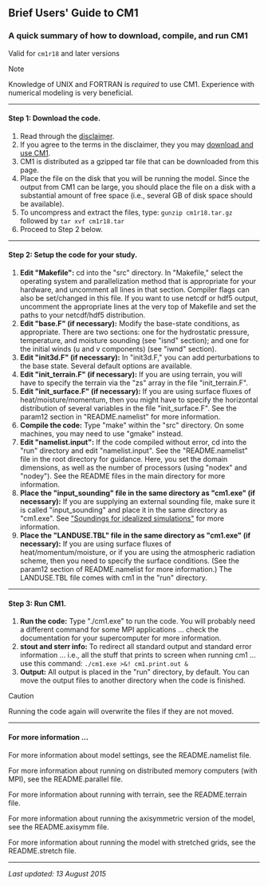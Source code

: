 ## Brief Users' Guide to CM1

### A quick summary of how to download, compile, and run CM1

Valid for `cm1r18` and later versions

> [!NOTE]
> Knowledge of UNIX and FORTRAN is *required* to use CM1. Experience with numerical modeling is very beneficial.

* * *

#### Step 1: Download the code.

1.  Read through the [disclaimer](/LICENSE).
2.  If you agree to the terms in the disclaimer, they you may [download and use CM1](/downloadcode).
3.  CM1 is distributed as a gzipped tar file that can be downloaded from this page.
4.  Place the file on the disk that you will be running the model. Since the output from CM1 can be large, you should place the file on a disk with a substantial amount of free space (i.e., several GB of disk space should be available).
5.  To uncompress and extract the files, type: `gunzip cm1r18.tar.gz` followed by `tar xvf cm1r18.tar`
6.  Proceed to Step 2 below.

* * *

#### Step 2: Setup the code for your study.

1.  **Edit "Makefile":** cd into the "src" directory. In "Makefile," select the operating system and parallelization method that is appropriate for your hardware, and uncomment all lines in that section. Compiler flags can also be set/changed in this file. If you want to use netcdf or hdf5 output, uncomment the appropriate lines at the very top of Makefile and set the paths to your netcdf/hdf5 distribution.
2.  **Edit "base.F" (if necessary):** Modify the base-state conditions, as appropriate. There are two sections: one for the hydrostatic pressure, temperature, and moisture sounding (see "isnd" section); and one for the initial winds (u and v components) (see "iwnd" section).
3.  **Edit "init3d.F" (if necessary):** In "init3d.F," you can add perturbations to the base state. Several default options are available.
4.  **Edit "init\_terrain.F" (if necessary):** If you are using terrain, you will have to specify the terrain via the "zs" array in the file "init\_terrain.F".
5.  **Edit "init\_surface.F" (if necessary):** If you are using surface fluxes of heat/moisture/momentum, then you might have to specify the horizontal distribution of several variables in the file "init\_surface.F". See the param12 section in "README.namelist" for more information.
6.  **Compile the code:** Type "make" within the "src" directory. On some machines, you may need to use "gmake" instead.
7.  **Edit "namelist.input":** If the code compiled without error, cd into the "run" directory and edit "namelist.input". See the "README.namelist" file in the root directory for guidance. Here, you set the domain dimensions, as well as the number of processors (using "nodex" and "nodey"). See the README files in the main directory for more information.
8.  **Place the "input\_sounding" file in the same directory as "cm1.exe" (if necessary):** If you are supplying an external sounding file, make sure it is called "input\_sounding" and place it in the same directory as "cm1.exe". See ["Soundings for idealized simulations"](https://www2.mmm.ucar.edu/people/bryan/cm1/soundings/) for more information.
9.  **Place the "LANDUSE.TBL" file in the same directory as "cm1.exe" (if necessary):** If you are using surface fluxes of heat/momentum/moisture, or if you are using the atmospheric radiation scheme, then you need to specify the surface conditions. (See the param12 section of README.namelist for more information.) The LANDUSE.TBL file comes with cm1 in the "run" directory.

* * *

#### Step 3: Run CM1.

1.  **Run the code:** Type "./cm1.exe" to run the code. You will probably need a different command for some MPI applications ... check the documentation for your supercomputer for more information.
2.  **stout and sterr info:** To redirect all standard output and standard error information ... i.e., all the stuff that prints to screen when running cm1 ... use this command: `./cm1.exe >&! cm1.print.out &`
3.  **Output:** All output is placed in the "run" directory, by default. You can move the output files to another directory when the code is finished.

  > [!CAUTION]
  > Running the code again will overwrite the files if they are not moved.

* * *

#### For more information ...

For more information about model settings, see the README.namelist file.

For more information about running on distributed memory computers (with MPI), see the README.parallel file.

For more information about running with terrain, see the README.terrain file.

For more information about running the axisymmetric version of the model, see the README.axisymm file.

For more information about running the model with stretched grids, see the README.stretch file.

* * *

_Last updated: 13 August 2015_
